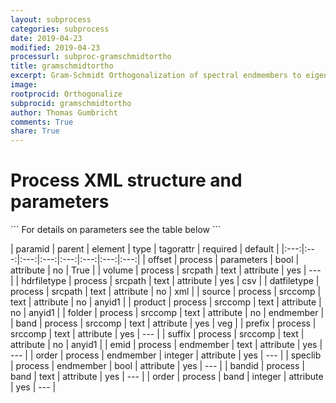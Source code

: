 ```yaml
---
layout: subprocess
categories: subprocess
date: 2019-04-23
modified: 2019-04-23
processurl: subproc-gramschmidtortho
title: gramschmidtortho
excerpt: Gram-Schmidt Orthogonalization of spectral endmembers to eigen vectors
image: 
rootprocid: Orthogonalize
subprocid: gramschmidtortho
author: Thomas Gumbricht
comments: True
share: True
---
```


<h1 class='foot-description'>Process XML structure and parameters</h1>
```
For details on parameters see the table below
<?xml version="1.0" ?>
<process>
  <!--Generated from python-->
  <userproj plotid="yourplotid" projectid="yourprojectid" siteid="yoursiteid" system="systemid" tractid="yourtractid" userid="youruserid"/>
  <period endday="DD" endmonth="MM" endyear="YYYY" seasonendday="DD" seasonendmonth="MM" seasonstartday="DD" seasonstartmonth="MM" startday="DD" startmonth="MM" startyear="YYYY" timestep="timestep"/>
  <parameters offset="True/False"/>
  <srcpath datfiletype="txtstring" hdrfiletype="txtstring" volume="txtstring"/>
  <srccomp band="txtstring" folder="txtstring" prefix="txtstring" product="txtstring" source="txtstring" suffix="txtstring"/>
  <endmember emid="txtstring" order="xyz" speclib="True/False"/>
  <band bandid="txtstring" order="xyz"/>
</process>
```

| paramid | parent | element | type | tagorattr | required | default |
|:---:|:---:|:---:|:---:|:---:|:---:|:---:|:---:|
| offset | process | parameters | bool | attribute | no | True |
| volume | process | srcpath | text | attribute | yes | --- |
| hdrfiletype | process | srcpath | text | attribute | yes | csv |
| datfiletype | process | srcpath | text | attribute | no | xml |
| source | process | srccomp | text | attribute | no | anyid1 |
| product | process | srccomp | text | attribute | no | anyid1 |
| folder | process | srccomp | text | attribute | no | endmember |
| band | process | srccomp | text | attribute | yes | veg |
| prefix | process | srccomp | text | attribute | yes | --- |
| suffix | process | srccomp | text | attribute | no | anyid1 |
| emid | process | endmember | text | attribute | yes | --- |
| order | process | endmember | integer | attribute | yes | --- |
| speclib | process | endmember | bool | attribute | yes | --- |
| bandid | process | band | text | attribute | yes | --- |
| order | process | band | integer | attribute | yes | --- |
